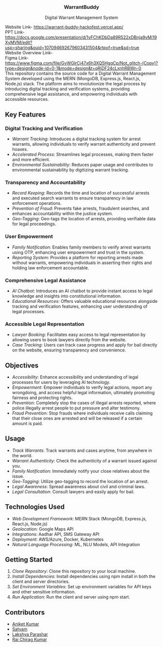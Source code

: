 <br/>
<p align="center">
  <a href="https://github.com/ShaanCoding/ReadME-Generator">
<!--     <img src="images/logo.png" alt="Logo" width="80" height="80"> -->
  </a>

  <h3 align="center">WarrantBuddy</h3>

  <p align="center">
    Digital Warrant Management System

Website Link- https://warrant-buddy-hackofest.vercel.app/ <br>
PPT Link- https://docs.google.com/presentation/d/1vFChKDbDa89R522xDBnja9vMi19XyMVM/edit?usp=sharing&ouid=107094692679603431504&rtpof=true&sd=true <br>
Website Overview Link- <br>
Figma Link- https://www.figma.com/file/GvWGlrCj47x6h3XQ5HgqCp/Not_glitch-(Copy)?type=design&node-id=0-1&mode=design&t=qRiDF24cLxnhRBWn-0 <br>
This repository contains the source code for a Digital Warrant Management System developed using the MERN (MongoDB, Express.js, React.js, Node.js) stack. The platform aims to revolutionize the legal process by introducing digital tracking and verification systems, providing comprehensive legal assistance, and empowering individuals with accessible resources.

## Key Features

### Digital Tracking and Verification
- *Warrant Tracking*: Introduces a digital tracking system for arrest warrants, allowing individuals to verify warrant authenticity and prevent hoaxes.
- *Accelerated Process*: Streamlines legal processes, making them faster and more efficient.
- *Environmental Sustainability*: Reduces paper usage and contributes to environmental sustainability by digitizing warrant tracking.

### Transparency and Accountability
- *Record Keeping*: Records the time and location of successful arrests and executed search warrants to ensure transparency in law enforcement operations.
- *Prevention of Fraud*: Prevents fake arrests, fraudulent searches, and enhances accountability within the justice system.
- *Geo-Tagging*: Geo-tags the location of arrests, providing verifiable data for legal proceedings.

### User Empowerment
- *Family Notification*: Enables family members to verify arrest warrants using OTP, enhancing user empowerment and trust in the system.
- *Reporting System*: Provides a platform for reporting arrests made without warrants, empowering individuals in asserting their rights and holding law enforcement accountable.

### Comprehensive Legal Assistance
- *AI Chatbot*: Introduces an AI chatbot to provide instant access to legal knowledge and insights into constitutional information.
- *Educational Resources*: Offers valuable educational resources alongside tracking and verification features, enhancing user understanding of legal processes.

### Accessible Legal Representation
- *Lawyer Booking*: Facilitates easy access to legal representation by allowing users to book lawyers directly from the website.
- *Case Tracking*: Users can track case progress and apply for bail directly on the website, ensuring transparency and convenience.

## Objectives
- *Accessibility*: Enhance accessibility and understanding of legal processes for users by leveraging AI technology.
- *Empowerment*: Empower individuals to verify legal actions, report any wrongdoing, and access helpful legal information, ultimately promoting fairness and protecting rights.
- *Prevention*: Completely stop the cases of illegal arrests reported, where police illegally arrest people to put pressure and alter testimony.
- *Fraud Prevention*: Stop frauds where individuals receive calls claiming that their close ones are arrested and will be released if a certain amount is paid.

## Usage
- *Track Warrants*: Track warrants and cases anytime, from anywhere in the world.
- *Warrant Authenticity*: Check the authenticity of a warrant issued against you.
- *Family Notification*: Immediately notify your close relatives about the issue.
- *Geo-Tagging*: Utilize geo-tagging to record the location of an arrest.
- *Legal Awareness*: Spread awareness about civil and criminal laws.
- *Legal Consultation*: Consult lawyers and easily apply for bail.

## Technologies Used
- *Web Development Framework*: MERN Stack (MongoDB, Express.js, React.js, Node.js)
- *Geolocation*: Google Maps API
- *Integrations*: Aadhar API, SMS Gateway API
- *Deployment*: AWS/Azure, Docker, Kubernetes
- *Natural Language Processing*: ML, NLU Models, API Integration

## Getting Started
1. *Clone Repository*: Clone this repository to your local machine.
2. *Install Dependencies*: Install dependencies using npm install in both the client and server directories.
3. *Set Environment Variables*: Set up environment variables for API keys and other sensitive information.
4. *Run Application*: Run the client and server using npm start.

## Contributors
- [Aniket Kumar](https://github.com/aniket-4971) 
- [Satyam](https://github.com/Satyam1345) 
- [Lakshya Parashar](https://github.com/Lakshya044)
- [Rai Chirag Kumar](https://github.com/ChiragRai31)
